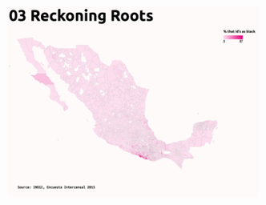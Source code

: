 ![final_image](https://github.com/Chekos/-100Viz/blob/master/%23100Viz/03%20-%20Afromexicans%20map/images/final/%23100Viz%2003%20-%20Reckoning%20Roots.png)
